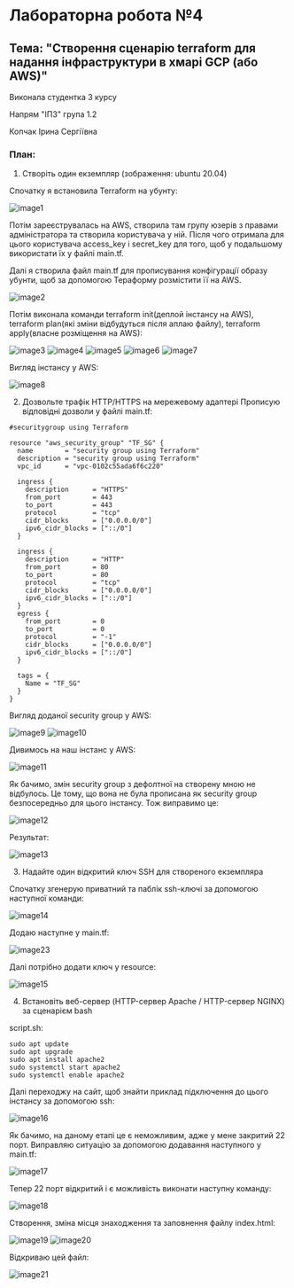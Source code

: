 # Лабораторна робота №4

## Тема: "Створення сценарію terraform для надання інфраструктури в хмарі GCP (або AWS)"

Виконала студентка 3 курсу

Напрям "ІПЗ" група 1.2

Копчак Ірина Сергіївна

### План:
1. Створіть один екземпляр (зображення: ubuntu 20.04)

Cпочатку я встановила Terraform на убунту:

![image1](./images/1.jpg)

Потім зареєструвалась на AWS, створила там групу юзерів з правами адміністратора та створила користувача у ній.
Після чого отримала для цього користувача access_key i secret_key для того, щоб у подальшому використати їх у файлі main.tf.

Далі я створила файл main.tf для прописування конфігурації образу убунти, щоб за допомогою Тераформу розмістити
її на AWS.

![image2](./images/2.jpg)

Потім виконала команди terraform init(деплой інстансу на AWS), terraform plan(які зміни відбудуться після аплаю файлу), terraform apply(власне розміщення на AWS):

![image3](./images/3.jpg)
![image4](./images/4.jpg)
![image5](./images/5.jpg)
![image6](./images/6.jpg)
![image7](./images/7.jpg)

Вигляд інстансу у AWS:

![image8](./images/8.jpg)

2. Дозвольте трафік HTTP/HTTPS на мережевому адаптері
Прописую відповідні дозволи у файлі main.tf:
```
#securitygroup using Terraform

resource "aws_security_group" "TF_SG" {
  name        = "security group using Terraform"
  description = "security group using Terraform"
  vpc_id      = "vpc-0102c55ada6f6c220"

  ingress {
    description      = "HTTPS"
    from_port        = 443
    to_port          = 443
    protocol         = "tcp"
    cidr_blocks      = ["0.0.0.0/0"]
    ipv6_cidr_blocks = ["::/0"]
  }

  ingress {
    description      = "HTTP"
    from_port        = 80
    to_port          = 80
    protocol         = "tcp"
    cidr_blocks      = ["0.0.0.0/0"]
    ipv6_cidr_blocks = ["::/0"]
  }
  egress {
    from_port        = 0
    to_port          = 0
    protocol         = "-1"
    cidr_blocks      = ["0.0.0.0/0"]
    ipv6_cidr_blocks = ["::/0"]
  }

  tags = {
    Name = "TF_SG"
  }
}
```
Вигляд доданої security group y AWS:

![image9](./images/9.jpg)
![image10](./images/10.jpg)

Дивимось на наш інстанс у AWS:

![image11](./images/11.jpg)

Як бачимо, змін security group з дефолтної на створену мною не відбулось. Це тому, що вона не була прописана як security group
безпосередньо для цього інстансу. Тож виправимо це:

![image12](./images/12.jpg)

Результат:

![image13](./images/13.jpg)

3. Надайте один відкритий ключ SSH для створеного екземпляра

Спочатку згенерую приватний та паблік ssh-ключі за допомогою наступної команди:

![image14](./images/14.jpg)

Додаю наступне у main.tf:

![image23](./images/23.jpg)

Далі потрібно додати ключ у resource:

![image15](./images/15.jpg)

4. Встановіть веб-сервер (HTTP-сервер Apache / HTTP-сервер NGINX) за сценарієм bash

script.sh:
```
sudo apt update
sudo apt upgrade
sudo apt install apache2
sudo systemctl start apache2
sudo systemctl enable apache2
```

Далі переходжу на сайт, щоб знайти приклад підключення до цього інстансу за допомогою ssh:

![image16](./images/16.jpg)

Як бачимо, на даному етапі це є неможливим, адже у мене закритий 22 порт. Виправляю ситуацію за допомогою додавання
наступного у main.tf:

![image17](./images/17.jpg)

Тепер 22 порт відкритий і є можливість виконати наступну команду:

![image18](./images/18.jpg)

Створення, зміна місця знаходження та заповнення файлу index.html:

![image19](./images/19.jpg)
![image20](./images/20.jpg)

Відкриваю цей файл:

![image21](./images/21.jpg)
